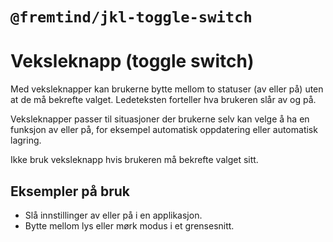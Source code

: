 # `@fremtind/jkl-toggle-switch`

# Veksleknapp (toggle switch)
Med veksleknapper kan brukerne bytte mellom to statuser (av eller på) uten at de må bekrefte valget. Ledeteksten forteller hva brukeren slår av og på.

Veksleknapper passer til situasjoner der brukerne selv kan velge å ha en funksjon av eller på, for eksempel automatisk oppdatering eller automatisk lagring. 

Ikke bruk veksleknapp hvis brukeren må bekrefte valget sitt. 

## Eksempler på bruk
- Slå innstillinger av eller på i en applikasjon.
- Bytte mellom lys eller mørk modus i et grensesnitt.
